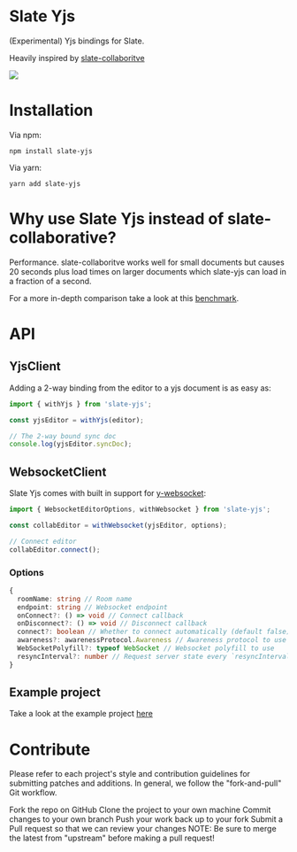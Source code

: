 # Slate Yjs

(Experimental) Yjs bindings for Slate.

Heavily inspired by [slate-collaboritve](https://github.com/cudr/slate-collaborative)

![](https://media.giphy.com/media/J4IaAYZvJ1MNXz2p4j/giphy.gif)

# Installation

Via npm:

```
npm install slate-yjs
```

Via yarn:

```
yarn add slate-yjs
```

# Why use Slate Yjs instead of slate-collaborative?

Performance. slate-collaboritve works well for small documents but causes 20 seconds plus load times on larger documents which slate-yjs can load in a fraction of a second.

For a more in-depth comparison take a look at this [benchmark](https://github.com/dmonad/crdt-benchmarks).

# API

## YjsClient

Adding a 2-way binding from the editor to a yjs document is as easy as:

```js
import { withYjs } from 'slate-yjs';

const yjsEditor = withYjs(editor);

// The 2-way bound sync doc
console.log(yjsEditor.syncDoc);
```

## WebsocketClient

Slate Yjs comes with built in support for [y-websocket](https://github.com/yjs/y-websocket):

```js
import { WebsocketEditorOptions, withWebsocket } from 'slate-yjs';

const collabEditor = withWebsocket(yjsEditor, options);

// Connect editor
collabEditor.connect();
```

### Options

```ts
{
  roomName: string // Room name
  endpoint: string // Websocket endpoint
  onConnect?: () => void // Connect callback
  onDisconnect?: () => void // Disconnect callback
  connect?: boolean // Whether to connect automatically (default false)
  awareness?: awarenessProtocol.Awareness // Awareness protocol to use
  WebSocketPolyfill?: typeof WebSocket // Websocket polyfill to use
  resyncInterval?: number // Request server state every `resyncInterval` milliseconds
}
```

## Example project

Take a look at the example project [here](https://github.com/BitPhinix/slate-yjs-example)

# Contribute

Please refer to each project's style and contribution guidelines for submitting patches and additions. In general, we follow the "fork-and-pull" Git workflow.

Fork the repo on GitHub
Clone the project to your own machine
Commit changes to your own branch
Push your work back up to your fork
Submit a Pull request so that we can review your changes
NOTE: Be sure to merge the latest from "upstream" before making a pull request!
